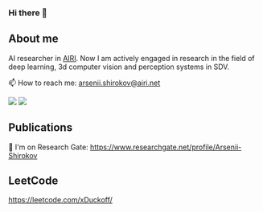 ### Hi there 👋

<!--
**ArseniiShirokov/ArseniiShirokov** is a ✨ _special_ ✨ repository because its `README.md` (this file) appears on your GitHub profile.
Here are some ideas to get you started:
- 🔭 I’m currently working on ...
- 🌱 I’m currently learning ...
- 👯 I’m looking to collaborate on ...
- 🤔 I’m looking for help with ...
- 💬 Ask me about ...
- 📫 How to reach me: ...
- 😄 Pronouns: ...
- ⚡ Fun fact: ...
-->
## About me
AI researcher in [AIRI](https://airi.net).
Now I am actively engaged in research in the field of deep learning, 3d computer vision and perception systems in SDV.


📫 How to reach me: arsenii.shirokov@airi.net

![](https://img.shields.io/badge/Tech-ComputerVision-informational?style=flat&logo=<LOGO_NAME>&logoColor=white&color=2bbc8a)
![](https://img.shields.io/badge/Tech-DeepLerning-informational?style=flat&logo=<LOGO_NAME>&logoColor=white&color=2bbc8a)

## Publications
🌱 I'm on Research Gate: https://www.researchgate.net/profile/Arsenii-Shirokov

## LeetCode
https://leetcode.com/xDuckoff/
